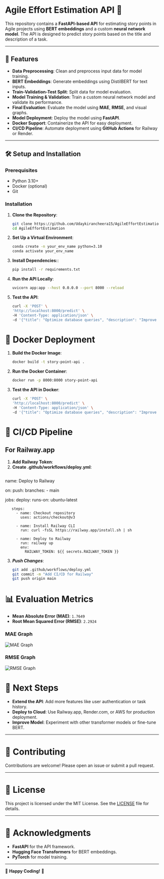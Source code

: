 # Agile Effort Estimation API 🚀

This repository contains a **FastAPI-based API** for estimating story points in Agile projects using **BERT embeddings** and a custom **neural network model**. The API is designed to predict story points based on the title and description of a task.

---

## 📌 Features

- **Data Preprocessing**: Clean and preprocess input data for model training.
- **BERT Embeddings**: Generate embeddings using DistilBERT for text inputs.
- **Train-Validation-Test Split**: Split data for model evaluation.
- **Model Training & Validation**: Train a custom neural network model and validate its performance.
- **Final Evaluation**: Evaluate the model using **MAE**, **RMSE**, and visual graphs.
- **Model Deployment**: Deploy the model using **FastAPI**.
- **Docker Support**: Containerize the API for easy deployment.
- **CI/CD Pipeline**: Automate deployment using **GitHub Actions** for Railway or Render.

---

## 🛠️ Setup and Installation

### Prerequisites

- Python 3.10+
- Docker (optional)
- Git

### Installation

1. **Clone the Repository**:
   ```bash
   git clone https://github.com/Udaykirancheera15/AgileEffortEstimation.git
   cd AgileEffortEstimation

2. **Set Up a Virtual Environment**:
   ```bash
   conda create -n your_env_name python=3.10
   conda activate your_env_name

3. **Install Dependencies:**:
   ```bash
   pip install -r requirements.txt
   
4. **Run the API Locally**:
   ```bash
   uvicorn app:app --host 0.0.0.0 --port 8000 --reload
   
5. **Test the API**:
   ```bash
   curl -X 'POST' \
   'http://localhost:8000/predict' \
   -H 'Content-Type: application/json' \
   -d '{"title": "Optimize database queries", "description": "Improve indexing and reduce query latency"}'

# 🐳 Docker Deployment

1. **Build the Docker Image**:
   ```bash
   docker build -t story-point-api .

2. **Run the Docker Container**:
   ```bash
   docker run -p 8000:8000 story-point-api
   
3. **Test the API in Docker**:
   ```bash
   curl -X 'POST' \
   'http://localhost:8000/predict' \
   -H 'Content-Type: application/json' \
   -d '{"title": "Optimize database queries", "description": "Improve indexing and reduce query latency"}'

# 🚀 CI/CD Pipeline

## For Railway.app

 1. **Add Railway Token**:
 2. **Create .github/workflows/deploy.yml**:
    ```yaml
   name: Deploy to Railway

   on:
     push:
       branches:
         - main

   jobs:
     deploy:
       runs-on: ubuntu-latest

       steps:
         - name: Checkout repository
           uses: actions/checkout@v3

         - name: Install Railway CLI
           run: curl -fsSL https://railway.app/install.sh | sh

         - name: Deploy to Railway
           run: railway up
           env:
             RAILWAY_TOKEN: ${{ secrets.RAILWAY_TOKEN }}
3. ***Push Changes***:
     ```bash
   git add .github/workflows/deploy.yml
   git commit -m "Add CI/CD for Railway"
   git push origin main


# 📊 Evaluation Metrics
- **Mean Absolute Error (MAE)**: `1.7649`
- **Root Mean Squared Error (RMSE)**: `2.2924`

### MAE Graph
![MAE Graph](images/mae_graph.png)

### RMSE Graph
![RMSE Graph](images/rmse_graph.png)

# 📌 Next Steps

- **Extend the API**: Add more features like user authentication or task history.
- **Deploy to Cloud**: Use Railway.app, Render.com, or AWS for production deployment.
- **Improve Model**: Experiment with other transformer models or fine-tune BERT.

---

# 🤝 Contributing

Contributions are welcome! Please open an issue or submit a pull request.

---

# 📄 License

This project is licensed under the MIT License. See the [LICENSE](LICENSE) file for details.

---

# 🙏 Acknowledgments

- **FastAPI** for the API framework.
- **Hugging Face Transformers** for BERT embeddings.
- **PyTorch** for model training.

---

🚀 **Happy Coding!** 🚀
